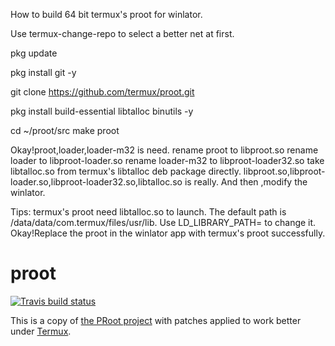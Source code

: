 How to build 64 bit termux's proot for winlator.

Use termux-change-repo to select a better net at first.

pkg update

pkg install git -y

git clone https://github.com/termux/proot.git

pkg install build-essential libtalloc binutils -y

cd ~/proot/src
make proot

Okay!proot,loader,loader-m32 is need.
rename proot to libproot.so
rename loader to libproot-loader.so
rename loader-m32 to libproot-loader32.so 
take libtalloc.so from termux's libtalloc deb package directly.
libproot.so,libproot-loader.so,libproot-loader32.so,libtalloc.so is really.
And then ,modify the winlator.

Tips:
termux's proot need libtalloc.so to launch. 
The default path is /data/data/com.termux/files/usr/lib.
Use LD_LIBRARY_PATH= to change it.
Okay!Replace the proot in the winlator app with termux's proot successfully.

proot
=====
[![Travis build status](https://travis-ci.org/termux/proot.svg?branch=master)](https://travis-ci.org/termux/proot)

This is a copy of [the PRoot project](https://github.com/proot-me/PRoot/) with patches applied to work better under [Termux](https://termux.com).
